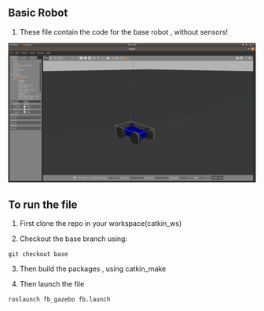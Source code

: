 ## Basic Robot
1. These file contain the code for the base robot , without sensors!

![Base Robot](base_robot.png)

## To run the file

1. First clone the repo in your workspace(catkin_ws)

2. Checkout the base branch using:
 
```
git checkout base
```
3. Then build the packages , using catkin_make

4. Then launch the file 

```
roslaunch fb_gazebo fb.launch
```
